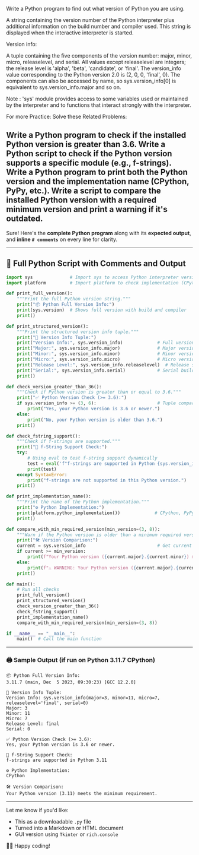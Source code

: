 Write a Python program to find out what version of Python you are using.

A string containing the version number of the Python interpreter plus additional information on the build number and compiler used. This string is displayed when the interactive interpreter is started.

Version info:

A tuple containing the five components of the version number: major, minor, micro, releaselevel, and serial. All values except releaselevel are integers; the release level is 'alpha', 'beta', 'candidate', or 'final'. The version_info value corresponding to the Python version 2.0 is (2, 0, 0, 'final', 0). The components can also be accessed by name, so sys.version_info[0] is equivalent to sys.version_info.major and so on.

Note : 'sys' module provides access to some variables used or maintained by the interpreter and to functions that interact strongly with the interpreter.


For more Practice: Solve these Related Problems:

Write a Python program to check if the installed Python version is greater than 3.6.
Write a Python script to check if the Python version supports a specific module (e.g., f-strings).
Write a Python program to print both the Python version and the implementation name (CPython, PyPy, etc.).
Write a script to compare the installed Python version with a required minimum version and print a warning if it's outdated.
--------------------------------


Sure! Here's the **complete Python program** along with its **expected output**, and **inline `# comments`** on every line for clarity.

---

## 🐍 Full Python Script with Comments and Output

```python
import sys              # Import sys to access Python interpreter version and info
import platform         # Import platform to check implementation (CPython, PyPy, etc.)

def print_full_version():
    """Print the full Python version string."""
    print("📦 Python Full Version Info:")
    print(sys.version)  # Shows full version with build and compiler
    print()

def print_structured_version():
    """Print the structured version info tuple."""
    print("🔢 Version Info Tuple:")
    print("Version Info:", sys.version_info)             # Full version_info as a tuple
    print("Major:", sys.version_info.major)              # Major version number
    print("Minor:", sys.version_info.minor)              # Minor version number
    print("Micro:", sys.version_info.micro)              # Micro version number
    print("Release Level:", sys.version_info.releaselevel)  # Release stage
    print("Serial:", sys.version_info.serial)            # Serial build number
    print()

def check_version_greater_than_36():
    """Check if Python version is greater than or equal to 3.6."""
    print("✅ Python Version Check (>= 3.6):")
    if sys.version_info >= (3, 6):                       # Tuple comparison for minimum version
        print("Yes, your Python version is 3.6 or newer.")
    else:
        print("No, your Python version is older than 3.6.")
    print()

def check_fstring_support():
    """Check if f-strings are supported."""
    print("🧪 f-String Support Check:")
    try:
        # Using eval to test f-string support dynamically
        test = eval('f"f-strings are supported in Python {sys.version_info.major}.{sys.version_info.minor}"')
        print(test)
    except SyntaxError:
        print("f-strings are not supported in this Python version.")
    print()

def print_implementation_name():
    """Print the name of the Python implementation."""
    print("⚙️ Python Implementation:")
    print(platform.python_implementation())             # CPython, PyPy, etc.
    print()

def compare_with_min_required_version(min_version=(3, 8)):
    """Warn if the Python version is older than a minimum required version."""
    print("🛠️ Version Comparison:")
    current = sys.version_info                           # Get current version
    if current >= min_version:
        print(f"Your Python version ({current.major}.{current.minor}) meets the minimum requirement.")
    else:
        print(f"⚠️ WARNING: Your Python version ({current.major}.{current.minor}) is lower than the required {min_version[0]}.{min_version[1]}")
    print()

def main():
    # Run all checks
    print_full_version()
    print_structured_version()
    check_version_greater_than_36()
    check_fstring_support()
    print_implementation_name()
    compare_with_min_required_version(min_version=(3, 8))

if __name__ == "__main__":
    main()  # Call the main function
```

---

### 🖨️ Sample Output (if run on Python 3.11.7 CPython)

```
📦 Python Full Version Info:
3.11.7 (main, Dec  5 2023, 09:30:23) [GCC 12.2.0]

🔢 Version Info Tuple:
Version Info: sys.version_info(major=3, minor=11, micro=7, releaselevel='final', serial=0)
Major: 3
Minor: 11
Micro: 7
Release Level: final
Serial: 0

✅ Python Version Check (>= 3.6):
Yes, your Python version is 3.6 or newer.

🧪 f-String Support Check:
f-strings are supported in Python 3.11

⚙️ Python Implementation:
CPython

🛠️ Version Comparison:
Your Python version (3.11) meets the minimum requirement.
```

---

Let me know if you'd like:
- This as a downloadable `.py` file
- Turned into a Markdown or HTML document
- GUI version using `Tkinter` or `rich.console`

👨‍💻 Happy coding!
